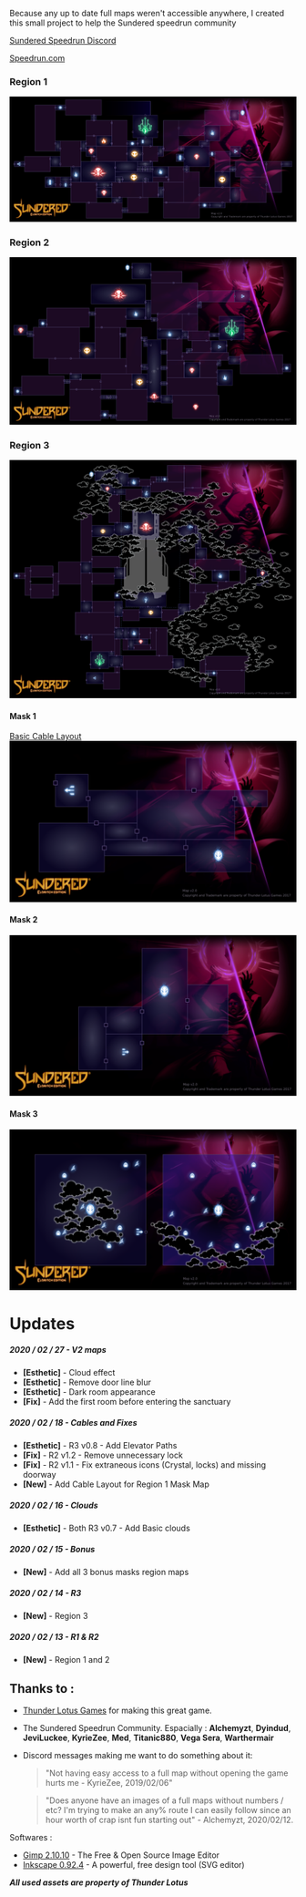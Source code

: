 Because any up to date full maps weren't accessible anywhere, I created this small project to help the Sundered speedrun community

[Sundered Speedrun Discord](https://discordapp.com/invite/vHRDAkX)

[Speedrun.com](https://www.speedrun.com/sundered/)

### Region 1
![SunderedMaps Region 1](pngs/SunderedMaps_Region1.png)

### Region 2
![SunderedMaps Region 2](pngs/SunderedMaps_Region2.png)

### Region 3
![SunderedMaps Region 3](pngs/SunderedMaps_Region3.png)

#### Mask 1  
[Basic Cable Layout](pngs/SunderedMaps_BonusR1-Cables.png)
![SunderedMaps Bonus Region 1](pngs/SunderedMaps_BonusR1.png)

#### Mask 2
![SunderedMaps Bonus Region 2](pngs/SunderedMaps_BonusR2.png)

#### Mask 3
![SunderedMaps Bonus Region 3](pngs/SunderedMaps_BonusR3.png)

# Updates
##### 2020 / 02 / 27 - V2 maps
- **[Esthetic]** - Cloud effect
- **[Esthetic]** - Remove door line blur
- **[Esthetic]** - Dark room appearance
- **[Fix]** - Add the first room before entering the sanctuary

##### 2020 / 02 / 18 - Cables and Fixes
- **[Esthetic]** - R3 v0.8 - Add Elevator Paths
- **[Fix]** - R2 v1.2 - Remove unnecessary lock
- **[Fix]** - R2 v1.1 - Fix extraneous icons (Crystal, locks) and missing doorway
- **[New]** - Add Cable Layout for Region 1 Mask Map

##### 2020 / 02 / 16 - Clouds
- **[Esthetic]** - Both R3 v0.7 - Add Basic clouds 

##### 2020 / 02 / 15 - Bonus
- **[New]** - Add all 3 bonus masks region maps

##### 2020 / 02 / 14 - R3
- **[New]** - Region 3

##### 2020 / 02 / 13 - R1 & R2
- **[New]** - Region 1 and 2

## Thanks to :

- [Thunder Lotus Games](https://thunderlotusgames.com/) for making this great game.

- The Sundered Speedrun Community. Espacially : **Alchemyzt**, **Dyindud**, **JeviLuckee**, **KyrieZee**, **Med**, **Titanic880**, **Vega Sera**, **Warthermair**

- Discord messages making me want to do something about it:
    > "Not having easy access to a full map without opening the game hurts me - KyrieZee, 2019/02/06"

    > "Does anyone have an images of a full maps without numbers / etc?  I'm trying to make an any% route I can easily follow since an hour worth of crap isnt fun starting out" - Alchemyzt, 2020/02/12.

Softwares : 
- [Gimp 2.10.10](https://www.gimp.org/) - The Free & Open Source Image Editor
- [Inkscape 0.92.4](https://inkscape.org/) - A powerful, free design tool (SVG editor)

***All used assets are property of Thunder Lotus***
